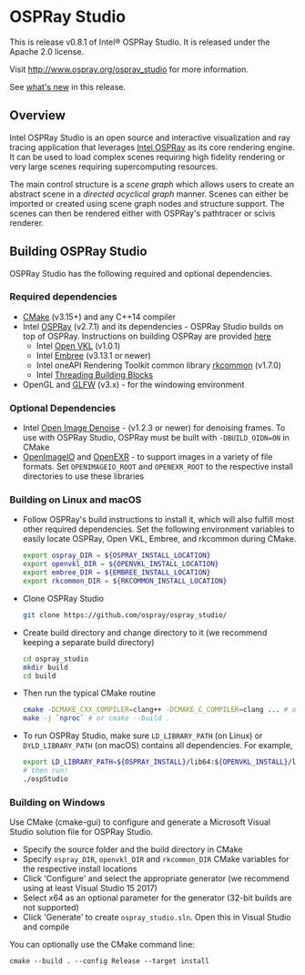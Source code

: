 # OSPRay Studio

This is release v0.8.1 of Intel® OSPRay Studio. It is released under the
Apache 2.0 license.

Visit http://www.ospray.org/ospray_studio for more information.

See [what's
new](https://github.com/ospray/ospray_studio/blob/master/CHANGELOG.md)
in this release.

## Overview

Intel OSPRay Studio is an open source and interactive visualization and
ray tracing application that leverages [Intel
OSPRay](https://www.ospray.org) as its core rendering engine. It can be
used to load complex scenes requiring high fidelity rendering or very
large scenes requiring supercomputing resources.

The main control structure is a *scene graph* which allows users to
create an abstract scene in a *directed acyclical graph* manner. Scenes
can either be imported or created using scene graph nodes and structure
support. The scenes can then be rendered either with OSPRay's pathtracer
or scivis renderer.

## Building OSPRay Studio

OSPRay Studio has the following required and optional dependencies.

### Required dependencies

-   [CMake](https://www.cmake.org) (v3.15+) and any C++14 compiler
-   Intel [OSPRay](https://www.github.com/ospray/ospray) (v2.7.1) and
    its dependencies - OSPRay Studio builds on top of OSPRay.
    Instructions on building OSPRay are provided
    [here](http://www.ospray.org/downloads.html#building-and-finding-ospray)
    -   Intel [Open VKL](https://www.github.com/openvkl/openvkl) (v1.0.1)
    -   Intel [Embree](https://www.github.com/embree/embree) (v3.13.1 or newer)
    -   Intel oneAPI Rendering Toolkit common library
        [rkcommon](https://www.github.com/ospray/rkcommon) (v1.7.0)
    -   Intel [Threading Building
        Blocks](https://www.threadingbuildingblocks.org/)
-   OpenGL and [GLFW](https://www.glfw.org/) (v3.x) - for the windowing
    environment

### Optional Dependencies

-   Intel [Open Image Denoise](https://openimagedenoise.github.io/) - (v1.2.3 or
    newer) for denoising frames. To use with OSPRay Studio, OSPRay must be built
    with `-DBUILD_OIDN=ON` in CMake
-   [OpenImageIO]() and [OpenEXR]() - to support images in a variety of
    file formats. Set `OPENIMAGEIO_ROOT` and `OPENEXR_ROOT` to the
    respective install directories to use these libraries

### Building on Linux and macOS

-   Follow OSPRay's build instructions to install it, which will also
    fulfill most other required dependencies. Set the following
    environment variables to easily locate OSPRay, Open VKL, Embree, and
    rkcommon during CMake.

    ``` bash
    export ospray_DIR = ${OSPRAY_INSTALL_LOCATION}
    export openvkl_DIR = ${OPENVKL_INSTALL_LOCATION}
    export embree_DIR = ${EMBREE_INSTALL_LOCATION}
    export rkcommon_DIR = ${RKCOMMON_INSTALL_LOCATION}
    ```

-   Clone OSPRay Studio

    ``` bash
    git clone https://github.com/ospray/ospray_studio/
    ```

-   Create build directory and change directory to it (we recommend
    keeping a separate build directory)

    ``` bash
    cd ospray_studio
    mkdir build
    cd build
    ```

-   Then run the typical CMake routine

    ``` bash
    cmake -DCMAKE_CXX_COMPILER=clang++ -DCMAKE_C_COMPILER=clang ... # or use ccmake
    make -j `nproc` # or cmake --build .
    ```

-   To run OSPRay Studio, make sure `LD_LIBRARY_PATH` (on Linux) or
    `DYLD_LIBRARY_PATH` (on macOS) contains all dependencies. For
    example,

    ``` bash
    export LD_LIBRARY_PATH=${OSPRAY_INSTALL}/lib64:${OPENVKL_INSTALL}/lib64:...:$LD_LIBRARY_PATH
    # then run!
    ./ospStudio
    ```

### Building on Windows

Use CMake (cmake-gui) to configure and generate a Microsoft Visual
Studio solution file for OSPRay Studio.

-   Specify the source folder and the build directory in CMake
-   Specify `ospray_DIR`, `openvkl_DIR` and `rkcommon_DIR` CMake
    variables for the respective install locations
-   Click 'Configure' and select the appropriate generator (we recommend
    using at least Visual Studio 15 2017)
-   Select x64 as an optional parameter for the generator (32-bit builds
    are not supported)
-   Click 'Generate' to create `ospray_studio.sln`. Open this in Visual
    Studio and compile

You can optionally use the CMake command line:

``` pwsh
cmake --build . --config Release --target install
```
